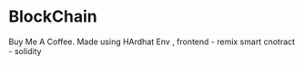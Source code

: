 # BlockChain
Buy Me A Coffee.
Made using HArdhat Env , frontend  - remix 
smart cnotract - solidity 


